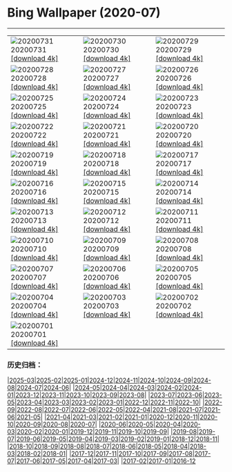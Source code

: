 # Bing Wallpaper (2020-07)
**************

<table><tr><td><img class="wallpaper" src="https://www.bing.com/th?id=OHR.LavaShip_ZH-CN3924445486_1920x1080.jpg" alt="20200731"> 20200731 <a href="https://www.bing.com/th?id=OHR.LavaShip_ZH-CN3924445486_UHD.jpg">[download 4k]</a></td><td><img class="wallpaper" src="https://www.bing.com/th?id=OHR.TahoeBeach_ZH-CN3786728560_1920x1080.jpg" alt="20200730"> 20200730 <a href="https://www.bing.com/th?id=OHR.TahoeBeach_ZH-CN3786728560_UHD.jpg">[download 4k]</a></td><td><img class="wallpaper" src="https://www.bing.com/th?id=OHR.HamerkopHunting_ZH-CN3632585255_1920x1080.jpg" alt="20200729"> 20200729 <a href="https://www.bing.com/th?id=OHR.HamerkopHunting_ZH-CN3632585255_UHD.jpg">[download 4k]</a></td></tr><tr><td><img class="wallpaper" src="https://www.bing.com/th?id=OHR.KallurLighthouse_ZH-CN3407251246_1920x1080.jpg" alt="20200728"> 20200728 <a href="https://www.bing.com/th?id=OHR.KallurLighthouse_ZH-CN3407251246_UHD.jpg">[download 4k]</a></td><td><img class="wallpaper" src="https://www.bing.com/th?id=OHR.HamelinPool_ZH-CN3309979763_1920x1080.jpg" alt="20200727"> 20200727 <a href="https://www.bing.com/th?id=OHR.HamelinPool_ZH-CN3309979763_UHD.jpg">[download 4k]</a></td><td><img class="wallpaper" src="https://www.bing.com/th?id=OHR.AerialTamul_ZH-CN3164679201_1920x1080.jpg" alt="20200726"> 20200726 <a href="https://www.bing.com/th?id=OHR.AerialTamul_ZH-CN3164679201_UHD.jpg">[download 4k]</a></td></tr><tr><td><img class="wallpaper" src="https://www.bing.com/th?id=OHR.WheatCastilla_ZH-CN2814576294_1920x1080.jpg" alt="20200725"> 20200725 <a href="https://www.bing.com/th?id=OHR.WheatCastilla_ZH-CN2814576294_UHD.jpg">[download 4k]</a></td><td><img class="wallpaper" src="https://www.bing.com/th?id=OHR.RedSailboat_ZH-CN2386102503_1920x1080.jpg" alt="20200724"> 20200724 <a href="https://www.bing.com/th?id=OHR.RedSailboat_ZH-CN2386102503_UHD.jpg">[download 4k]</a></td><td><img class="wallpaper" src="https://www.bing.com/th?id=OHR.KapamaCousins_ZH-CN2164304882_1920x1080.jpg" alt="20200723"> 20200723 <a href="https://www.bing.com/th?id=OHR.KapamaCousins_ZH-CN2164304882_UHD.jpg">[download 4k]</a></td></tr><tr><td><img class="wallpaper" src="https://www.bing.com/th?id=OHR.CausewayStones_ZH-CN2070328388_1920x1080.jpg" alt="20200722"> 20200722 <a href="https://www.bing.com/th?id=OHR.CausewayStones_ZH-CN2070328388_UHD.jpg">[download 4k]</a></td><td><img class="wallpaper" src="https://www.bing.com/th?id=OHR.RedBlueWildebeest_ZH-CN1024893552_1920x1080.jpg" alt="20200721"> 20200721 <a href="https://www.bing.com/th?id=OHR.RedBlueWildebeest_ZH-CN1024893552_UHD.jpg">[download 4k]</a></td><td><img class="wallpaper" src="https://www.bing.com/th?id=OHR.DinantBelgium_ZH-CN0913727176_1920x1080.jpg" alt="20200720"> 20200720 <a href="https://www.bing.com/th?id=OHR.DinantBelgium_ZH-CN0913727176_UHD.jpg">[download 4k]</a></td></tr><tr><td><img class="wallpaper" src="https://www.bing.com/th?id=OHR.EarthriseSequence_ZH-CN0750195611_1920x1080.jpg" alt="20200719"> 20200719 <a href="https://www.bing.com/th?id=OHR.EarthriseSequence_ZH-CN0750195611_UHD.jpg">[download 4k]</a></td><td><img class="wallpaper" src="https://www.bing.com/th?id=OHR.GrandCanalGondolas_ZH-CN0542933448_1920x1080.jpg" alt="20200718"> 20200718 <a href="https://www.bing.com/th?id=OHR.GrandCanalGondolas_ZH-CN0542933448_UHD.jpg">[download 4k]</a></td><td><img class="wallpaper" src="https://www.bing.com/th?id=OHR.NineSpotted_ZH-CN0422284522_1920x1080.jpg" alt="20200717"> 20200717 <a href="https://www.bing.com/th?id=OHR.NineSpotted_ZH-CN0422284522_UHD.jpg">[download 4k]</a></td></tr><tr><td><img class="wallpaper" src="https://www.bing.com/th?id=OHR.HappyBalloon_ZH-CN0324866466_1920x1080.jpg" alt="20200716"> 20200716 <a href="https://www.bing.com/th?id=OHR.HappyBalloon_ZH-CN0324866466_UHD.jpg">[download 4k]</a></td><td><img class="wallpaper" src="https://www.bing.com/th?id=OHR.FrederickSound_ZH-CN1838908749_1920x1080.jpg" alt="20200715"> 20200715 <a href="https://www.bing.com/th?id=OHR.FrederickSound_ZH-CN1838908749_UHD.jpg">[download 4k]</a></td><td><img class="wallpaper" src="https://www.bing.com/th?id=OHR.WinchesterCrypt_ZH-CN1683778044_1920x1080.jpg" alt="20200714"> 20200714 <a href="https://www.bing.com/th?id=OHR.WinchesterCrypt_ZH-CN1683778044_UHD.jpg">[download 4k]</a></td></tr><tr><td><img class="wallpaper" src="https://www.bing.com/th?id=OHR.PantheonParis_ZH-CN1546295756_1920x1080.jpg" alt="20200713"> 20200713 <a href="https://www.bing.com/th?id=OHR.PantheonParis_ZH-CN1546295756_UHD.jpg">[download 4k]</a></td><td><img class="wallpaper" src="https://www.bing.com/th?id=OHR.SunnyRainforest_ZH-CN1412617420_1920x1080.jpg" alt="20200712"> 20200712 <a href="https://www.bing.com/th?id=OHR.SunnyRainforest_ZH-CN1412617420_UHD.jpg">[download 4k]</a></td><td><img class="wallpaper" src="https://www.bing.com/th?id=OHR.WaterRipplesVideo_ZH-CN8790763092_1920x1080.jpg" alt="20200711"> 20200711 <a href="https://www.bing.com/th?id=OHR.WaterRipplesVideo_ZH-CN8790763092_UHD.jpg">[download 4k]</a></td></tr><tr><td><img class="wallpaper" src="https://www.bing.com/th?id=OHR.MangroveForest_ZH-CN1141787046_1920x1080.jpg" alt="20200710"> 20200710 <a href="https://www.bing.com/th?id=OHR.MangroveForest_ZH-CN1141787046_UHD.jpg">[download 4k]</a></td><td><img class="wallpaper" src="https://www.bing.com/th?id=OHR.BellTowerItaly_ZH-CN1011281003_1920x1080.jpg" alt="20200709"> 20200709 <a href="https://www.bing.com/th?id=OHR.BellTowerItaly_ZH-CN1011281003_UHD.jpg">[download 4k]</a></td><td><img class="wallpaper" src="https://www.bing.com/th?id=OHR.ColoradoColumbine_ZH-CN0901580141_1920x1080.jpg" alt="20200708"> 20200708 <a href="https://www.bing.com/th?id=OHR.ColoradoColumbine_ZH-CN0901580141_UHD.jpg">[download 4k]</a></td></tr><tr><td><img class="wallpaper" src="https://www.bing.com/th?id=OHR.NorfolkPups_ZH-CN0794024596_1920x1080.jpg" alt="20200707"> 20200707 <a href="https://www.bing.com/th?id=OHR.NorfolkPups_ZH-CN0794024596_UHD.jpg">[download 4k]</a></td><td><img class="wallpaper" src="https://www.bing.com/th?id=OHR.CalorisMDIS_ZH-CN8904275746_1920x1080.jpg" alt="20200706"> 20200706 <a href="https://www.bing.com/th?id=OHR.CalorisMDIS_ZH-CN8904275746_UHD.jpg">[download 4k]</a></td><td><img class="wallpaper" src="https://www.bing.com/th?id=OHR.Kamchatka_ZH-CN8647931935_1920x1080.jpg" alt="20200705"> 20200705 <a href="https://www.bing.com/th?id=OHR.Kamchatka_ZH-CN8647931935_UHD.jpg">[download 4k]</a></td></tr><tr><td><img class="wallpaper" src="https://www.bing.com/th?id=OHR.NantucketIsland_ZH-CN8295645754_1920x1080.jpg" alt="20200704"> 20200704 <a href="https://www.bing.com/th?id=OHR.NantucketIsland_ZH-CN8295645754_UHD.jpg">[download 4k]</a></td><td><img class="wallpaper" src="https://www.bing.com/th?id=OHR.OwlSunflowers_ZH-CN8154999485_1920x1080.jpg" alt="20200703"> 20200703 <a href="https://www.bing.com/th?id=OHR.OwlSunflowers_ZH-CN8154999485_UHD.jpg">[download 4k]</a></td><td><img class="wallpaper" src="https://www.bing.com/th?id=OHR.DogDays_ZH-CN8013834742_1920x1080.jpg" alt="20200702"> 20200702 <a href="https://www.bing.com/th?id=OHR.DogDays_ZH-CN8013834742_UHD.jpg">[download 4k]</a></td></tr><tr><td><img class="wallpaper" src="https://www.bing.com/th?id=OHR.HierapolisTurkey_ZH-CN6067183569_1920x1080.jpg" alt="20200701"> 20200701 <a href="https://www.bing.com/th?id=OHR.HierapolisTurkey_ZH-CN6067183569_UHD.jpg">[download 4k]</a></td><td></td><td></td></tr></table>

### 历史归档：

|[2025-03](/../2025-03/2025-03.md)|[2025-02](/../2025-02/2025-02.md)|[2025-01](/../2025-01/2025-01.md)|[2024-12](/../2024-12/2024-12.md)|[2024-11](/../2024-11/2024-11.md)|[2024-10](/../2024-10/2024-10.md)|[2024-09](/../2024-09/2024-09.md)|[2024-08](/../2024-08/2024-08.md)|[2024-07](/../2024-07/2024-07.md)|[2024-06](/../2024-06/2024-06.md)|
|[2024-05](/../2024-05/2024-05.md)|[2024-04](/../2024-04/2024-04.md)|[2024-03](/../2024-03/2024-03.md)|[2024-02](/../2024-02/2024-02.md)|[2024-01](/../2024-01/2024-01.md)|[2023-12](/../2023-12/2023-12.md)|[2023-11](/../2023-11/2023-11.md)|[2023-10](/../2023-10/2023-10.md)|[2023-09](/../2023-09/2023-09.md)|[2023-08](/../2023-08/2023-08.md)|
|[2023-07](/../2023-07/2023-07.md)|[2023-06](/../2023-06/2023-06.md)|[2023-05](/../2023-05/2023-05.md)|[2023-04](/../2023-04/2023-04.md)|[2023-03](/../2023-03/2023-03.md)|[2023-02](/../2023-02/2023-02.md)|[2023-01](/../2023-01/2023-01.md)|[2022-12](/../2022-12/2022-12.md)|[2022-11](/../2022-11/2022-11.md)|[2022-10](/../2022-10/2022-10.md)|
|[2022-09](/../2022-09/2022-09.md)|[2022-08](/../2022-08/2022-08.md)|[2022-07](/../2022-07/2022-07.md)|[2022-06](/../2022-06/2022-06.md)|[2022-05](/../2022-05/2022-05.md)|[2022-04](/../2022-04/2022-04.md)|[2021-08](/../2021-08/2021-08.md)|[2021-07](/../2021-07/2021-07.md)|[2021-06](/../2021-06/2021-06.md)|[2021-05](/../2021-05/2021-05.md)|
|[2021-04](/../2021-04/2021-04.md)|[2021-03](/../2021-03/2021-03.md)|[2021-02](/../2021-02/2021-02.md)|[2021-01](/../2021-01/2021-01.md)|[2020-12](/../2020-12/2020-12.md)|[2020-11](/../2020-11/2020-11.md)|[2020-10](/../2020-10/2020-10.md)|[2020-09](/../2020-09/2020-09.md)|[2020-08](/../2020-08/2020-08.md)|[2020-07](/2020-07.md)|
|[2020-06](/../2020-06/2020-06.md)|[2020-05](/../2020-05/2020-05.md)|[2020-04](/../2020-04/2020-04.md)|[2020-03](/../2020-03/2020-03.md)|[2020-02](/../2020-02/2020-02.md)|[2020-01](/../2020-01/2020-01.md)|[2019-12](/../2019-12/2019-12.md)|[2019-11](/../2019-11/2019-11.md)|[2019-10](/../2019-10/2019-10.md)|[2019-09](/../2019-09/2019-09.md)|
|[2019-08](/../2019-08/2019-08.md)|[2019-07](/../2019-07/2019-07.md)|[2019-06](/../2019-06/2019-06.md)|[2019-05](/../2019-05/2019-05.md)|[2019-04](/../2019-04/2019-04.md)|[2019-03](/../2019-03/2019-03.md)|[2019-02](/../2019-02/2019-02.md)|[2019-01](/../2019-01/2019-01.md)|[2018-12](/../2018-12/2018-12.md)|[2018-11](/../2018-11/2018-11.md)|
|[2018-10](/../2018-10/2018-10.md)|[2018-09](/../2018-09/2018-09.md)|[2018-08](/../2018-08/2018-08.md)|[2018-07](/../2018-07/2018-07.md)|[2018-06](/../2018-06/2018-06.md)|[2018-05](/../2018-05/2018-05.md)|[2018-04](/../2018-04/2018-04.md)|[2018-03](/../2018-03/2018-03.md)|[2018-02](/../2018-02/2018-02.md)|[2018-01](/../2018-01/2018-01.md)|
|[2017-12](/../2017-12/2017-12.md)|[2017-11](/../2017-11/2017-11.md)|[2017-10](/../2017-10/2017-10.md)|[2017-09](/../2017-09/2017-09.md)|[2017-08](/../2017-08/2017-08.md)|[2017-07](/../2017-07/2017-07.md)|[2017-06](/../2017-06/2017-06.md)|[2017-05](/../2017-05/2017-05.md)|[2017-04](/../2017-04/2017-04.md)|[2017-03](/../2017-03/2017-03.md)|
|[2017-02](/../2017-02/2017-02.md)|[2017-01](/../2017-01/2017-01.md)|[2016-12](/../2016-12/2016-12.md)